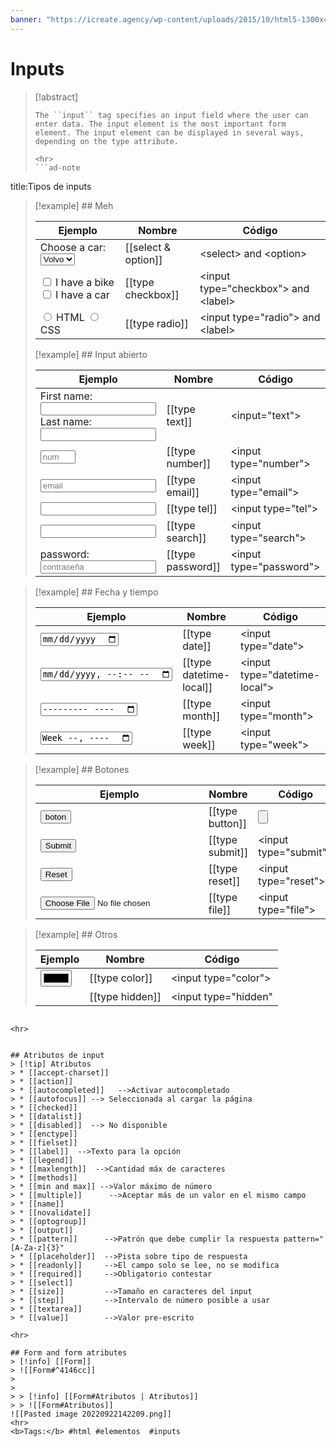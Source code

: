```yaml
---
banner: "https://icreate.agency/wp-content/uploads/2015/10/html5-1300x470.gif"
---
```

# Inputs
> [!abstract]
> ````
> The ``input`` tag specifies an input field where the user can enter data. The input element is the most important form element. The input element can be displayed in several ways, depending on the type attribute.
> 
> <hr>
> ```ad-note
title:Tipos de inputs
> [!example] ## Meh
> 
> |Ejemplo|Nombre|Código|
> |---|---|---|
> |<label for="cars">Choose a car:</label> <select id="cars" name="cars"> <option value="volvo">Volvo</option> <option value="saab">Saab</option> <option value="fiat">Fiat</option> <option value="audi">Audi</option> </select>|[[select & option]]|<select&gt; and <option&gt;|
> |<input type="checkbox" id="vehicle1" name="vehicle1" value="Bike"><label for="vehicle1"> I have a bike</label><input type="checkbox" id="vehicle2" name="vehicle2" value="Car"><label for="vehicle2"> I have a car</label>|[[type checkbox]]|<input type="checkbox"&gt; and <label&gt;|
> |<input type="radio" id="html" name="fav_language" value="HTML"> <label for="html">HTML</label> <input type="radio" id="css" name="fav_language" value="CSS"> <label for="css">CSS</label>|[[type radio]]|<input type="radio"&gt; and <label&gt;|
> [!example] ## Input abierto
> 
> |Ejemplo|Nombre|Código|
> |---|---|---|
> |<label for="fname">First name:</label><input type="text" id="fname" name="fname"><br> <label for="lname">Last name:</label><input type="text" id="lname" name="lname">|[[type text]]|<input="text"&gt;|
> |<input type="number" id="quantity" name="quantity" min="1" max="50" placeholder="num">	|[[type number]]|<input type="number"&gt;|
> |<input type="email" id="email" name="email" placeholder="email">|[[type email]]|<input type="email"&gt;|
> |<input type="tel" id="phone" name="phone" pattern="[0-9]{3}-[0-9]{2}-[0-9]{3}">|[[type tel]]|<input type="tel"&gt;|
> |<input type="search" id="gsearch" name="gsearch">|[[type search]]|<input type="search"&gt;|
> |<label for="password">password:</label> <br> <input type="text" id="password" name="password" placeholder="contraseña">|[[type password]]|<input type="password"&gt;|

> [!example] ## Fecha y tiempo
> 
> |Ejemplo|Nombre|Código|
> |---|---|---|
> |<input type="date" id="birthday" name="birthday">|[[type date]]|<input type="date"&gt;|
> |<input type="datetime-local" id="birthdaytime" name="birthdaytime">	|[[type datetime-local]]|<input type="datetime-local"&gt;|
> |<input type="month" id="bdaymonth" name="bdaymonth">	|[[type month]]|<input type="month"&gt;|
> |<input type="week" id="week" name="week">	|[[type week]]|<input type="week"&gt;|

> [!example] ## Botones
> 
> |Ejemplo|Nombre|Código|
> |---|---|---|
> |<input type="button" value="boton">|[[type button]]|<input type="button">|
> |<input type="submit">|[[type submit]]|<input type="submit"&gt;|
> |<input type="reset">|[[type reset]]|<input type="reset"&gt;|
> |<input type="file" id="myfile" name="myfile">	|[[type file]]|<input type="file"&gt;|

> [!example] ## Otros
> 
> |Ejemplo|Nombre|Código|
> |---|---|---|
> |<input type="color" id="favcolor" name="favcolor">	|[[type color]]|<input type="color"&gt;|
> |<input type="hidden" id="custId" name="custId" value="3487">	|[[type hidden]]|<input type="hidden"|
```````

<hr> 


## Atributos de input
> [!tip] Atributos
> * [[accept-charset]]
> * [[action]]
> * [[autocompleted]]   -->Activar autocompletado
> * [[autofocus]] --> Seleccionada al cargar la página
> * [[checked]]
> * [[datalist]]
> * [[disabled]]  --> No disponible
> * [[enctype]]
> * [[fielset]]
> * [[label]]  -->Texto para la opción
> * [[legend]]
> * [[maxlength]]  -->Cantidad máx de caracteres
> * [[methods]]
> * [[min and max]] -->Valor máximo de número
> * [[multiple]]      -->Aceptar más de un valor en el mismo campo
> * [[name]]       
> * [[novalidate]]
> * [[optogroup]]
> * [[output]]
> * [[pattern]]      -->Patrón que debe cumplir la respuesta pattern="[A-Za-z]{3}"
> * [[placeholder]]  -->Pista sobre tipo de respuesta
> * [[readonly]]     -->El campo solo se lee, no se modifica
> * [[required]]     -->Obligatorio contestar
> * [[select]]
> * [[size]]         -->Tamaño en caracteres del input
> * [[step]]         -->Intervalo de número posible a usar
> * [[textarea]]
> * [[value]]        -->Valor pre-escrito

<hr> 

## Form and form atributes
> [!info] [[Form]]
> ![[Form#^4146cc]]
> 
> 
> > [!info] [[Form#Atributos | Atributos]]
> > ![[Form#Atributos]]
![[Pasted image 20220922142209.png]]
<hr>
<b>Tags:</b> #html #elementos  #inputs